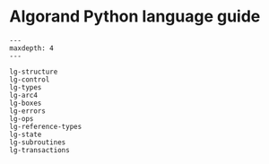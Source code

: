 # Algorand Python language guide

```{toctree}
---
maxdepth: 4
---

lg-structure
lg-control
lg-types
lg-arc4
lg-boxes
lg-errors
lg-ops
lg-reference-types
lg-state
lg-subroutines
lg-transactions
```
